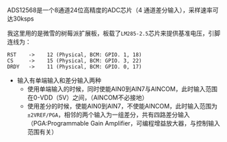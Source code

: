 ADS12568是一个8通道24位高精度的ADC芯片（4 通道差分输入），采样速率可达30ksps

我这里用的是微雪的树莓派扩展板，板载了`LM285-2.5`芯片来提供基准电压，引脚连线为：
```
RST    ->    12 (Physical, BCM: GPIO. 1, 18)
CS     ->    15 (Physical, BCM: GPIO. 3, 22)
DRDY   ->    11 (Physical, BCM: GPIO. 0, 17)
```

- 输入有单端输入和差分输入两种
  - 使用单端输入的时候，同时使能AIN0到AIN7与AINCOM，此时输入范围在0-VDD（5V）之间，（AINCOM不必接地）
  - 使用差分的时候，使能AIN0到AIN7，不使能AINCOM，此时输入范围为`±2VREF/PGA`，相邻的两个输入为一组差分，共有四路差分输入（PGA:Programmable Gain Amplifier，可编程增益放大器，与控制输入范围有关）
 

